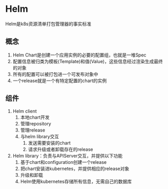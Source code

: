 # Helm
Helm是k8s资源清单打包管理器的事实标准

## 概念
1. Helm Chart是创建一个应用实例的必要的配置组，也就是一堆Spec
2. 配置信息被归类为模板(Template)和值(Value)，这些信息经过渲染生成最终的对象
3. 所有的配置可以被打包进一个可发布对象中
4. 一个release就是一个有特定配置的chart的实例

## 组件
1. Helm client
   1. 本地chart开发
   2. 管理repository
   3. 管理release
   4. 与helm library交互
      1. 发送需要安装的chart
      2. 请求升级或者卸载存在的release
2. Helm library：负责与APIServer交互，并提供以下功能
   1. 基于chart和configuration创建一个release
   2. 把chart安装进kubernetes，并提供相应的release对象
   3. 升级和卸载
   4. Helm使用kubernetes存储所有信息，无需自己的数据库
